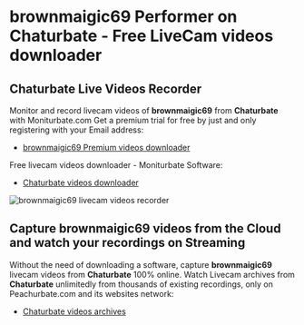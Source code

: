 # brownmaigic69 Performer on Chaturbate - Free LiveCam videos downloader

## Chaturbate Live Videos Recorder

Monitor and record livecam videos of **brownmaigic69** from **Chaturbate** with Moniturbate.com
Get a premium trial for free by just and only registering with your Email address:
* [brownmaigic69 Premium videos downloader](https://moniturbate.com/request-demo-licence-key.html)

Free livecam videos downloader - Moniturbate Software:
* [Chaturbate videos downloader](https://moniturbate.com/moniturbate-download-software.html)

![brownmaigic69 livecam videos recorder](https://peachurnet.com/templates/moniturbate-software.png)


## Capture brownmaigic69 videos from the Cloud and watch your recordings on Streaming

Without the need of downloading a software, capture **brownmaigic69** livecam videos from **Chaturbate** 100% online.
Watch Livecam archives from **Chaturbate** unlimitedly from thousands of existing recordings, only on Peachurbate.com and its websites network:
* [Chaturbate videos archives](https://peachurnet.com/)